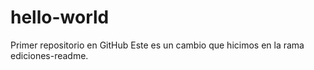 # hello-world
Primer repositorio en GitHub
Este es un cambio que hicimos en la rama ediciones-readme.
